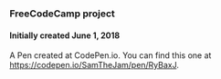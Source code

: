 ### FreeCodeCamp project  
#### Initially created June 1, 2018

A Pen created at CodePen.io. You can find this one at https://codepen.io/SamTheJam/pen/RyBaxJ.
